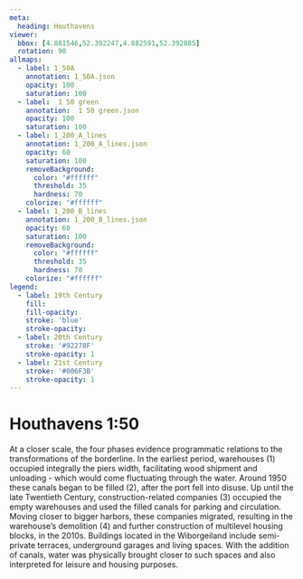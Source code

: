 ```yaml
---
meta:
  heading: Houthavens
viewer:
  bbox: [4.881546,52.392247,4.882591,52.392885]
  rotation: 90
allmaps:
  - label: 1_50A
    annotation: 1_50A.json
    opacity: 100
    saturation: 100
  - label:  1 50 green
    annotation:  1 50 green.json
    opacity: 100
    saturation: 100
  - label: 1_200_A_lines
    annotation: 1_200_A_lines.json
    opacity: 60
    saturation: 100
    removeBackground:
      color: "#ffffff"
      threshold: 35
      hardness: 70
    colorize: "#ffffff"
  - label: 1_200_B_lines
    annotation: 1_200_B_lines.json
    opacity: 60
    saturation: 100
    removeBackground:
      color: "#ffffff"
      threshold: 35
      hardness: 70
    colorize: "#ffffff" 
legend:
  - label: 19th Century
    fill:
    fill-opacity:
    stroke: 'blue'
    stroke-opacity:
  - label: 20th Century
    stroke: '#92278F'
    stroke-opacity: 1
  - label: 21st Century
    stroke: '#006F3B'
    stroke-opacity: 1
---
```

# Houthavens 1:50
At a closer scale, the four phases evidence programmatic relations to the transformations of the borderline. In the earliest period, warehouses (1) occupied integrally the piers width, facilitating wood shipment and unloading  - which would come fluctuating through the water. Around 1950 these canals began to be filled (2), after the port fell into disuse. Up until the late Twentieth Century, construction-related companies (3) occupied the empty warehouses and used the filled canals for parking and circulation. Moving closer to bigger harbors, these companies migrated, resulting in the warehouse’s demolition (4) and further construction of multilevel housing blocks, in the 2010s. Buildings located in the Wiborgeiland include semi-private terraces, underground garages and living spaces. With the addition of canals, water was physically brought closer to such spaces and also interpreted for leisure and housing purposes.